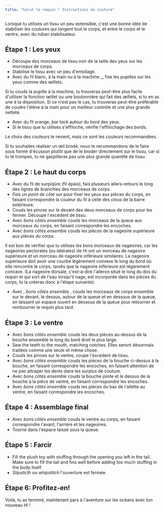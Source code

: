 ```yaml
---
title: "Salut le requin ! Instructions de couture"
---
```


<Tip>

Lorsque tu utilises un tissu un peu extensible, c'est une bonne idée de stabiliser les coutures qui longent tout le corps, et entre le corps et le ventre, avec du ruban stabilisateur.

</Tip>

## Étape 1 : Les yeux

- Découpe des morceaux de tissu noir de la taille des yeux sur les morceaux de corps.
- Stabilise le tissu avec un peu d'entoilage.
-  Avec du fil blanc, à la main ou à la machine _, fixe les pupilles sur les yeux comme des œillets. 

<Tip>

Si tu couds la pupille à la machine, tu trouveras peut-être plus facile d'utiliser la fonction œillet ou une boutonnière qui fait des œillets, si tu en as une à ta disposition. Si ce n'est pas le cas, tu trouveras peut-être préférable de coudre l'élève à la main pour un meilleur contrôle et une plus grande netteté.

</Tip>

- Avec du fil orange, _bar tack_ autour du bord des yeux.
- Si le tissu que tu utilises s'effiloche, vérifie l'effilochage des bords.

<Note>

Le choix des couleurs te revient, mais ce sont les couleurs recommandées.

Si tu souhaites réaliser un œil brodé, nous te recommandons de le faire sous forme d'écusson plutôt que de le broder directement sur le tissu, car si tu te trompes, tu ne gaspilleras pas une plus grande quantité de tissu.

</Note>

## Étape 2 : Le haut du corps

- Avec du fil de surpiqûre (fil épais), fais plusieurs allers-retours le long des lignes de branchies des morceaux de corps.
- _Fais un point de côté sur_ pour fixer les yeux aux pièces du corps, en faisant correspondre la couleur du fil à celle des clous de la barre extérieure.
- Couds les pinces sur le devant des deux morceaux de corps pour les fermer. Découpe l'excédent de tissu.
- Avec _bons côtés ensemble_ couds les morceaux de la queue aux morceaux du corps, en faisant correspondre les encoches.
- Avec _bons côtés ensemble_ couds les pièces de la nageoire supérieure aux pièces du corps.

<Tip>

Il est bon de vérifier que tu utilises les bons morceaux de nageoires, car les nageoires pectorales (ou latérales) de Hi ont un morceau de nageoire supérieure et un morceau de nageoire inférieure similaires. La nageoire supérieure doit avoir une courbe légèrement convexe le long du bord où elle rencontre le corps, tandis que la nageoire inférieure est légèrement concave. (La nageoire dorsale, c'est-à-dire l'aileron situé le long du dos du requin et qui sort de l'eau lorsqu'il nage, est incorporée dans les pièces du corps, tu la créeras donc à l'étape suivante).

</Tip>

- Avec _, bons côtés ensemble_ , couds les morceaux de corps ensemble sur le devant, le dessus, autour de la queue et en dessous de la queue, en laissant un espace ouvert en dessous de la queue pour retourner et rembourrer le requin plus tard.

## Étape 3 : Le ventre

- Avec _bons côtés ensemble_ couds les deux pièces au-dessus de la bouche ensemble le long du bord droit le plus large.
- Sew the teeth to the mouth, matching notches. Elles seront désormais traitées comme une seule et même chose.
- Couds les pinces sur le ventre, coupe l'excédent de tissu.
- Avec _bons côtés ensemble_ couds les pièces de la bouche ci-dessus à la bouche, en faisant correspondre les encoches, en faisant attention de ne pas attraper les dents dans les surplus de couture.
- Avec _bons côtés ensemble_ couds la bouche jointe et le dessus de la bouche à la pièce de ventre, en faisant correspondre les encoches.
- Avec _bons côtés ensemble_ couds les pièces du bas de l'ailette au ventre, en faisant correspondre les encoches.

## Étape 4 : Assemblage final

- Avec _bons côtés ensemble_ couds le ventre au corps, en faisant correspondre l'avant, l'arrière et les nageoires.
- Tourne dans l'espace laissé sous la queue.

## Étape 5 : Farcir

- Fill the plush toy with stuffing through the opening you left in the tail. Make sure to fill the tail and fins well before adding too much stuffing in the body itself.
- _Slipsticth_ ou _whipstitch_ l'ouverture est fermée.

## Étape 6: Profitez-en!

Voilà, tu as terminé, maintenant pars à l'aventure sur les océans avec ton nouveau Hi !
